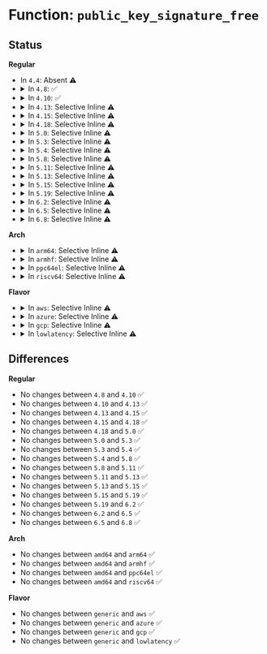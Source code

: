 # Function: <code>public_key_signature_free</code>

## Status
<b>Regular</b>
<ul>
<li>
In <code>4.4</code>: Absent ⚠️
</li>
<li>
<details>
<summary>In <code>4.8</code>: ✅</summary>

```c
void public_key_signature_free(struct public_key_signature *sig);
```

**Collision:** Unique Global

**Inline:** No

**Transformation:** False

**Instances:**

```
In crypto/asymmetric_keys/signature.c (ffffffff813f04f0)
Location: crypto/asymmetric_keys/signature.c:25
Inline: False
Direct callers:
  - crypto/asymmetric_keys/public_key.c:public_key_destroy
  - crypto/asymmetric_keys/x509_cert_parser.c:x509_free_certificate
  - crypto/asymmetric_keys/x509_public_key.c:x509_key_preparse
  - crypto/asymmetric_keys/pkcs7_parser.c:pkcs7_parse_message
```
**Symbols:**

```
ffffffff813f04f0-ffffffff813f0531: public_key_signature_free (STB_GLOBAL)
```
</details>
</li>
<li>
<details>
<summary>In <code>4.10</code>: ✅</summary>

```c
void public_key_signature_free(struct public_key_signature *sig);
```

**Collision:** Unique Global

**Inline:** No

**Transformation:** False

**Instances:**

```
In crypto/asymmetric_keys/signature.c (ffffffff81409d70)
Location: crypto/asymmetric_keys/signature.c:25
Inline: False
Direct callers:
  - crypto/asymmetric_keys/public_key.c:public_key_destroy
  - crypto/asymmetric_keys/x509_cert_parser.c:x509_free_certificate
  - crypto/asymmetric_keys/x509_public_key.c:x509_key_preparse
  - crypto/asymmetric_keys/pkcs7_parser.c:pkcs7_parse_message
```
**Symbols:**

```
ffffffff81409d70-ffffffff81409db1: public_key_signature_free (STB_GLOBAL)
```
</details>
</li>
<li>
<details>
<summary>In <code>4.13</code>: Selective Inline ⚠️</summary>

```c
void public_key_signature_free(struct public_key_signature *sig);
```

**Collision:** Unique Global

**Inline:** Selective

**Transformation:** False

**Instances:**

```
In crypto/asymmetric_keys/signature.c (ffffffff814178a0)
Location: crypto/asymmetric_keys/signature.c:25
Inline: True
Direct callers:
  - crypto/asymmetric_keys/public_key.c:public_key_destroy
  - crypto/asymmetric_keys/x509_public_key.c:x509_key_preparse
  - crypto/asymmetric_keys/pkcs7_parser.c:pkcs7_parse_message
```
**Symbols:**

```
ffffffff814178a0-ffffffff814178e2: public_key_signature_free (STB_GLOBAL)
```
</details>
</li>
<li>
<details>
<summary>In <code>4.15</code>: Selective Inline ⚠️</summary>

```c
void public_key_signature_free(struct public_key_signature *sig);
```

**Collision:** Unique Global

**Inline:** Selective

**Transformation:** False

**Instances:**

```
In crypto/asymmetric_keys/signature.c (ffffffff81442300)
Location: crypto/asymmetric_keys/signature.c:25
Inline: True
Direct callers:
  - crypto/asymmetric_keys/public_key.c:public_key_destroy
  - crypto/asymmetric_keys/x509_public_key.c:x509_key_preparse
  - crypto/asymmetric_keys/pkcs7_parser.c:pkcs7_parse_message
```
**Symbols:**

```
ffffffff81442300-ffffffff81442342: public_key_signature_free (STB_GLOBAL)
```
</details>
</li>
<li>
<details>
<summary>In <code>4.18</code>: Selective Inline ⚠️</summary>

```c
void public_key_signature_free(struct public_key_signature *sig);
```

**Collision:** Unique Global

**Inline:** Selective

**Transformation:** False

**Instances:**

```
In crypto/asymmetric_keys/signature.c (ffffffff814751e0)
Location: crypto/asymmetric_keys/signature.c:25
Inline: True
Direct callers:
  - crypto/asymmetric_keys/public_key.c:public_key_destroy
  - crypto/asymmetric_keys/x509_public_key.c:x509_key_preparse
  - crypto/asymmetric_keys/pkcs7_parser.c:pkcs7_parse_message
```
**Symbols:**

```
ffffffff814751e0-ffffffff81475221: public_key_signature_free (STB_GLOBAL)
```
</details>
</li>
<li>
<details>
<summary>In <code>5.0</code>: Selective Inline ⚠️</summary>

```c
void public_key_signature_free(struct public_key_signature *sig);
```

**Collision:** Unique Global

**Inline:** Selective

**Transformation:** False

**Instances:**

```
In crypto/asymmetric_keys/signature.c (ffffffff81492ed0)
Location: crypto/asymmetric_keys/signature.c:27
Inline: True
Direct callers:
  - crypto/asymmetric_keys/public_key.c:public_key_destroy
  - crypto/asymmetric_keys/x509_public_key.c:x509_key_preparse
  - crypto/asymmetric_keys/pkcs7_parser.c:pkcs7_parse_message
```
**Symbols:**

```
ffffffff81492ed0-ffffffff81492f11: public_key_signature_free (STB_GLOBAL)
```
</details>
</li>
<li>
<details>
<summary>In <code>5.3</code>: Selective Inline ⚠️</summary>

```c
void public_key_signature_free(struct public_key_signature *sig);
```

**Collision:** Unique Global

**Inline:** Selective

**Transformation:** False

**Instances:**

```
In crypto/asymmetric_keys/signature.c (ffffffff814c05d0)
Location: crypto/asymmetric_keys/signature.c:23
Inline: True
Direct callers:
  - crypto/asymmetric_keys/public_key.c:public_key_destroy
  - crypto/asymmetric_keys/x509_public_key.c:x509_key_preparse
  - crypto/asymmetric_keys/pkcs7_parser.c:pkcs7_parse_message
```
**Symbols:**

```
ffffffff814c05d0-ffffffff814c0616: public_key_signature_free (STB_GLOBAL)
```
</details>
</li>
<li>
<details>
<summary>In <code>5.4</code>: Selective Inline ⚠️</summary>

```c
void public_key_signature_free(struct public_key_signature *sig);
```

**Collision:** Unique Global

**Inline:** Selective

**Transformation:** False

**Instances:**

```
In crypto/asymmetric_keys/signature.c (ffffffff814d9420)
Location: crypto/asymmetric_keys/signature.c:23
Inline: True
Direct callers:
  - crypto/asymmetric_keys/public_key.c:public_key_destroy
  - crypto/asymmetric_keys/x509_public_key.c:x509_key_preparse
  - crypto/asymmetric_keys/pkcs7_parser.c:pkcs7_parse_message
```
**Symbols:**

```
ffffffff814d9420-ffffffff814d9466: public_key_signature_free (STB_GLOBAL)
```
</details>
</li>
<li>
<details>
<summary>In <code>5.8</code>: Selective Inline ⚠️</summary>

```c
void public_key_signature_free(struct public_key_signature *sig);
```

**Collision:** Unique Global

**Inline:** Selective

**Transformation:** False

**Instances:**

```
In crypto/asymmetric_keys/signature.c (ffffffff81538cf0)
Location: crypto/asymmetric_keys/signature.c:23
Inline: True
Direct callers:
  - crypto/asymmetric_keys/public_key.c:public_key_destroy
  - crypto/asymmetric_keys/x509_public_key.c:x509_key_preparse
  - crypto/asymmetric_keys/pkcs7_parser.c:pkcs7_parse_message
```
**Symbols:**

```
ffffffff81538cf0-ffffffff81538d38: public_key_signature_free (STB_GLOBAL)
```
</details>
</li>
<li>
<details>
<summary>In <code>5.11</code>: Selective Inline ⚠️</summary>

```c
void public_key_signature_free(struct public_key_signature *sig);
```

**Collision:** Unique Global

**Inline:** Selective

**Transformation:** False

**Instances:**

```
In crypto/asymmetric_keys/signature.c (ffffffff81555af0)
Location: crypto/asymmetric_keys/signature.c:23
Inline: True
Direct callers:
  - crypto/asymmetric_keys/public_key.c:public_key_destroy
  - crypto/asymmetric_keys/x509_public_key.c:x509_key_preparse
  - crypto/asymmetric_keys/pkcs7_parser.c:pkcs7_parse_message
```
**Symbols:**

```
ffffffff81555af0-ffffffff81555b38: public_key_signature_free (STB_GLOBAL)
```
</details>
</li>
<li>
<details>
<summary>In <code>5.13</code>: Selective Inline ⚠️</summary>

```c
void public_key_signature_free(struct public_key_signature *sig);
```

**Collision:** Unique Global

**Inline:** Selective

**Transformation:** False

**Instances:**

```
In crypto/asymmetric_keys/signature.c (ffffffff8155e260)
Location: crypto/asymmetric_keys/signature.c:23
Inline: True
Direct callers:
  - crypto/asymmetric_keys/public_key.c:public_key_destroy
  - crypto/asymmetric_keys/x509_public_key.c:x509_key_preparse
  - crypto/asymmetric_keys/pkcs7_parser.c:pkcs7_parse_message
```
**Symbols:**

```
ffffffff8155e260-ffffffff8155e2a8: public_key_signature_free (STB_GLOBAL)
```
</details>
</li>
<li>
<details>
<summary>In <code>5.15</code>: Selective Inline ⚠️</summary>

```c
void public_key_signature_free(struct public_key_signature *sig);
```

**Collision:** Unique Global

**Inline:** Selective

**Transformation:** False

**Instances:**

```
In crypto/asymmetric_keys/signature.c (ffffffff815bf590)
Location: crypto/asymmetric_keys/signature.c:23
Inline: True
Direct callers:
  - crypto/asymmetric_keys/public_key.c:public_key_destroy
  - crypto/asymmetric_keys/x509_public_key.c:x509_key_preparse
  - crypto/asymmetric_keys/pkcs7_parser.c:pkcs7_parse_message
```
**Symbols:**

```
ffffffff815bf590-ffffffff815bf5d8: public_key_signature_free (STB_GLOBAL)
```
</details>
</li>
<li>
<details>
<summary>In <code>5.19</code>: Selective Inline ⚠️</summary>

```c
void public_key_signature_free(struct public_key_signature *sig);
```

**Collision:** Unique Global

**Inline:** Selective

**Transformation:** False

**Instances:**

```
In crypto/asymmetric_keys/signature.c (ffffffff81669440)
Location: crypto/asymmetric_keys/signature.c:23
Inline: True
Direct callers:
  - crypto/asymmetric_keys/public_key.c:public_key_destroy
  - crypto/asymmetric_keys/x509_public_key.c:x509_key_preparse
  - crypto/asymmetric_keys/pkcs7_parser.c:pkcs7_parse_message
```
**Symbols:**

```
ffffffff81669440-ffffffff81669499: public_key_signature_free (STB_GLOBAL)
```
</details>
</li>
<li>
<details>
<summary>In <code>6.2</code>: Selective Inline ⚠️</summary>

```c
void public_key_signature_free(struct public_key_signature *sig);
```

**Collision:** Unique Global

**Inline:** Selective

**Transformation:** False

**Instances:**

```
In crypto/asymmetric_keys/signature.c (ffffffff81723d20)
Location: crypto/asymmetric_keys/signature.c:23
Inline: True
Direct callers:
  - crypto/asymmetric_keys/public_key.c:public_key_destroy
  - crypto/asymmetric_keys/x509_public_key.c:x509_key_preparse
  - crypto/asymmetric_keys/pkcs7_parser.c:pkcs7_parse_message
```
**Symbols:**

```
ffffffff81723d20-ffffffff81723d79: public_key_signature_free (STB_GLOBAL)
```
</details>
</li>
<li>
<details>
<summary>In <code>6.5</code>: Selective Inline ⚠️</summary>

```c
void public_key_signature_free(struct public_key_signature *sig);
```

**Collision:** Unique Global

**Inline:** Selective

**Transformation:** False

**Instances:**

```
In crypto/asymmetric_keys/signature.c (ffffffff817600a0)
Location: crypto/asymmetric_keys/signature.c:23
Inline: True
Direct callers:
  - crypto/asymmetric_keys/public_key.c:public_key_destroy
  - crypto/asymmetric_keys/x509_public_key.c:x509_key_preparse
  - crypto/asymmetric_keys/pkcs7_parser.c:pkcs7_parse_message
```
**Symbols:**

```
ffffffff817600a0-ffffffff817600f9: public_key_signature_free (STB_GLOBAL)
```
</details>
</li>
<li>
<details>
<summary>In <code>6.8</code>: Selective Inline ⚠️</summary>

```c
void public_key_signature_free(struct public_key_signature *sig);
```

**Collision:** Unique Global

**Inline:** Selective

**Transformation:** False

**Instances:**

```
In crypto/asymmetric_keys/signature.c (ffffffff817a19d0)
Location: crypto/asymmetric_keys/signature.c:23
Inline: True
Direct callers:
  - crypto/asymmetric_keys/public_key.c:public_key_destroy
  - crypto/asymmetric_keys/x509_public_key.c:x509_key_preparse
  - crypto/asymmetric_keys/pkcs7_parser.c:pkcs7_parse_message
```
**Symbols:**

```
ffffffff817a19d0-ffffffff817a1a29: public_key_signature_free (STB_GLOBAL)
```
</details>
</li>
</ul>
<b>Arch</b>
<ul>
<li>
<details>
<summary>In <code>arm64</code>: Selective Inline ⚠️</summary>

```c
void public_key_signature_free(struct public_key_signature *sig);
```

**Collision:** Unique Global

**Inline:** Selective

**Transformation:** False

**Instances:**

```
In crypto/asymmetric_keys/signature.c (ffff8000105d55d0)
Location: crypto/asymmetric_keys/signature.c:23
Inline: True
Direct callers:
  - crypto/asymmetric_keys/public_key.c:public_key_destroy
  - crypto/asymmetric_keys/x509_public_key.c:x509_key_preparse
  - crypto/asymmetric_keys/pkcs7_parser.c:pkcs7_parse_message
```
**Symbols:**

```
ffff8000105d55d0-ffff8000105d5620: public_key_signature_free (STB_GLOBAL)
```
</details>
</li>
<li>
<details>
<summary>In <code>armhf</code>: Selective Inline ⚠️</summary>

```c
void public_key_signature_free(struct public_key_signature *sig);
```

**Collision:** Unique Global

**Inline:** Selective

**Transformation:** False

**Instances:**

```
In crypto/asymmetric_keys/signature.c (c0782e30)
Location: crypto/asymmetric_keys/signature.c:23
Inline: True
Direct callers:
  - crypto/asymmetric_keys/public_key.c:public_key_destroy
  - crypto/asymmetric_keys/x509_public_key.c:x509_key_preparse
  - crypto/asymmetric_keys/pkcs7_parser.c:pkcs7_parse_message
```
**Symbols:**

```
c0782e30-c0782e78: public_key_signature_free (STB_GLOBAL)
```
</details>
</li>
<li>
<details>
<summary>In <code>ppc64el</code>: Selective Inline ⚠️</summary>

```c
void public_key_signature_free(struct public_key_signature *sig);
```

**Collision:** Unique Global

**Inline:** Selective

**Transformation:** False

**Instances:**

```
In crypto/asymmetric_keys/signature.c (c0000000007639a0)
Location: crypto/asymmetric_keys/signature.c:23
Inline: True
Direct callers:
  - crypto/asymmetric_keys/public_key.c:public_key_destroy
  - crypto/asymmetric_keys/x509_public_key.c:x509_key_preparse
  - crypto/asymmetric_keys/pkcs7_parser.c:pkcs7_parse_message
```
**Symbols:**

```
c0000000007639a0-c000000000763a18: public_key_signature_free (STB_GLOBAL)
```
</details>
</li>
<li>
<details>
<summary>In <code>riscv64</code>: Selective Inline ⚠️</summary>

```c
void public_key_signature_free(struct public_key_signature *sig);
```

**Collision:** Unique Global

**Inline:** Selective

**Transformation:** False

**Instances:**

```
In crypto/asymmetric_keys/signature.c (ffffffe0004197c2)
Location: crypto/asymmetric_keys/signature.c:23
Inline: True
Direct callers:
  - crypto/asymmetric_keys/public_key.c:public_key_destroy
  - crypto/asymmetric_keys/x509_public_key.c:x509_key_preparse
  - crypto/asymmetric_keys/pkcs7_parser.c:pkcs7_parse_message
```
**Symbols:**

```
ffffffe0004197c2-ffffffe000419816: public_key_signature_free (STB_GLOBAL)
```
</details>
</li>
</ul>
<b>Flavor</b>
<ul>
<li>
<details>
<summary>In <code>aws</code>: Selective Inline ⚠️</summary>

```c
void public_key_signature_free(struct public_key_signature *sig);
```

**Collision:** Unique Global

**Inline:** Selective

**Transformation:** False

**Instances:**

```
In crypto/asymmetric_keys/signature.c (ffffffff814d1a00)
Location: crypto/asymmetric_keys/signature.c:23
Inline: True
Direct callers:
  - crypto/asymmetric_keys/public_key.c:public_key_destroy
  - crypto/asymmetric_keys/x509_public_key.c:x509_key_preparse
  - crypto/asymmetric_keys/pkcs7_parser.c:pkcs7_parse_message
```
**Symbols:**

```
ffffffff814d1a00-ffffffff814d1a46: public_key_signature_free (STB_GLOBAL)
```
</details>
</li>
<li>
<details>
<summary>In <code>azure</code>: Selective Inline ⚠️</summary>

```c
void public_key_signature_free(struct public_key_signature *sig);
```

**Collision:** Unique Global

**Inline:** Selective

**Transformation:** False

**Instances:**

```
In crypto/asymmetric_keys/signature.c (ffffffff814c2420)
Location: crypto/asymmetric_keys/signature.c:23
Inline: True
Direct callers:
  - crypto/asymmetric_keys/public_key.c:public_key_destroy
  - crypto/asymmetric_keys/x509_public_key.c:x509_key_preparse
  - crypto/asymmetric_keys/pkcs7_parser.c:pkcs7_parse_message
```
**Symbols:**

```
ffffffff814c2420-ffffffff814c2466: public_key_signature_free (STB_GLOBAL)
```
</details>
</li>
<li>
<details>
<summary>In <code>gcp</code>: Selective Inline ⚠️</summary>

```c
void public_key_signature_free(struct public_key_signature *sig);
```

**Collision:** Unique Global

**Inline:** Selective

**Transformation:** False

**Instances:**

```
In crypto/asymmetric_keys/signature.c (ffffffff814cda90)
Location: crypto/asymmetric_keys/signature.c:23
Inline: True
Direct callers:
  - crypto/asymmetric_keys/public_key.c:public_key_destroy
  - crypto/asymmetric_keys/x509_public_key.c:x509_key_preparse
  - crypto/asymmetric_keys/pkcs7_parser.c:pkcs7_parse_message
```
**Symbols:**

```
ffffffff814cda90-ffffffff814cdad6: public_key_signature_free (STB_GLOBAL)
```
</details>
</li>
<li>
<details>
<summary>In <code>lowlatency</code>: Selective Inline ⚠️</summary>

```c
void public_key_signature_free(struct public_key_signature *sig);
```

**Collision:** Unique Global

**Inline:** Selective

**Transformation:** False

**Instances:**

```
In crypto/asymmetric_keys/signature.c (ffffffff814e6560)
Location: crypto/asymmetric_keys/signature.c:23
Inline: True
Direct callers:
  - crypto/asymmetric_keys/public_key.c:public_key_destroy
  - crypto/asymmetric_keys/x509_public_key.c:x509_key_preparse
  - crypto/asymmetric_keys/pkcs7_parser.c:pkcs7_parse_message
```
**Symbols:**

```
ffffffff814e6560-ffffffff814e65a6: public_key_signature_free (STB_GLOBAL)
```
</details>
</li>
</ul>

## Differences
<b>Regular</b>
<ul>
<li>
No changes between <code>4.8</code> and <code>4.10</code> ✅
</li>
<li>
No changes between <code>4.10</code> and <code>4.13</code> ✅
</li>
<li>
No changes between <code>4.13</code> and <code>4.15</code> ✅
</li>
<li>
No changes between <code>4.15</code> and <code>4.18</code> ✅
</li>
<li>
No changes between <code>4.18</code> and <code>5.0</code> ✅
</li>
<li>
No changes between <code>5.0</code> and <code>5.3</code> ✅
</li>
<li>
No changes between <code>5.3</code> and <code>5.4</code> ✅
</li>
<li>
No changes between <code>5.4</code> and <code>5.8</code> ✅
</li>
<li>
No changes between <code>5.8</code> and <code>5.11</code> ✅
</li>
<li>
No changes between <code>5.11</code> and <code>5.13</code> ✅
</li>
<li>
No changes between <code>5.13</code> and <code>5.15</code> ✅
</li>
<li>
No changes between <code>5.15</code> and <code>5.19</code> ✅
</li>
<li>
No changes between <code>5.19</code> and <code>6.2</code> ✅
</li>
<li>
No changes between <code>6.2</code> and <code>6.5</code> ✅
</li>
<li>
No changes between <code>6.5</code> and <code>6.8</code> ✅
</li>
</ul>
<b>Arch</b>
<ul>
<li>
No changes between <code>amd64</code> and <code>arm64</code> ✅
</li>
<li>
No changes between <code>amd64</code> and <code>armhf</code> ✅
</li>
<li>
No changes between <code>amd64</code> and <code>ppc64el</code> ✅
</li>
<li>
No changes between <code>amd64</code> and <code>riscv64</code> ✅
</li>
</ul>
<b>Flavor</b>
<ul>
<li>
No changes between <code>generic</code> and <code>aws</code> ✅
</li>
<li>
No changes between <code>generic</code> and <code>azure</code> ✅
</li>
<li>
No changes between <code>generic</code> and <code>gcp</code> ✅
</li>
<li>
No changes between <code>generic</code> and <code>lowlatency</code> ✅
</li>
</ul>
